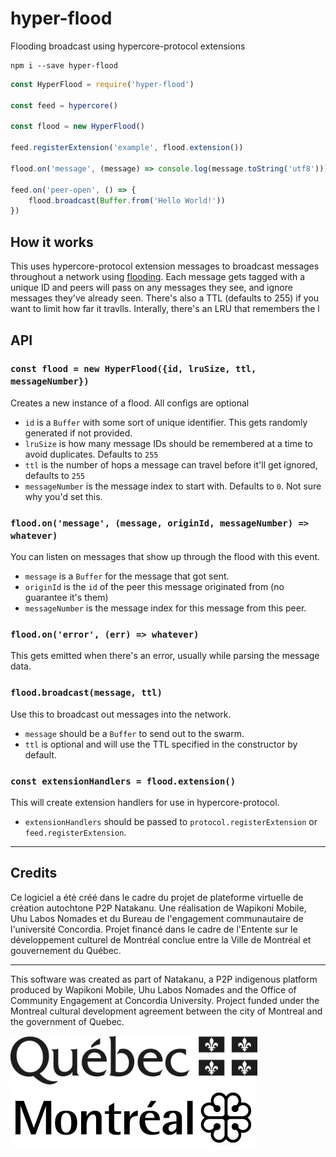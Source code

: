 # hyper-flood
Flooding broadcast using hypercore-protocol extensions

```
npm i --save hyper-flood
```

```js
const HyperFlood = require('hyper-flood')

const feed = hypercore()

const flood = new HyperFlood()

feed.registerExtension('example', flood.extension())

flood.on('message', (message) => console.log(message.toString('utf8')))

feed.on('peer-open', () => {
	flood.broadcast(Buffer.from('Hello World!'))
})
```

## How it works

This uses hypercore-protocol extension messages to broadcast messages throughout a network using [flooding](https://en.wikipedia.org/wiki/Flooding_(computer_networking)).
Each message gets tagged with a unique ID and peers will pass on any messages they see, and ignore messages they've already seen.
There's also a TTL (defaults to 255) if you want to limit how far it travlls.
Interally, there's an LRU that remembers the l

## API

### `const flood = new HyperFlood({id, lruSize, ttl, messageNumber})`

Creates a new instance of a flood. All configs are optional

- `id` is a `Buffer` with some sort of unique identifier. This gets randomly generated if not provided.
- `lruSize` is how many message IDs should be remembered at a time to avoid duplicates. Defaults to `255`
- `ttl` is the number of hops a message can travel before it'll get ignored, defaults to `255`
- `messageNumber` is the message index to start with. Defaults to `0`. Not sure why you'd set this.

### `flood.on('message', (message, originId, messageNumber) => whatever)`

You can listen on messages that show up through the flood with this event.

- `message` is a `Buffer` for the message that got sent.
- `originId` is the `id` of the peer this message originated from (no guarantee it's them)
- `messageNumber` is the message index for this message from this peer.

### `flood.on('error', (err) => whatever)`

This gets emitted when there's an error, usually while parsing the message data.

### `flood.broadcast(message, ttl)`

Use this to broadcast out messages into the network.

- `message` should be a `Buffer` to send out to the swarm.
- `ttl` is optional and will use the TTL specified in the constructor by default.

### `const extensionHandlers = flood.extension()`

This will create extension handlers for use in hypercore-protocol.

- `extensionHandlers` should be passed to `protocol.registerExtension` or `feed.registerExtension`.

---

## Credits

Ce logiciel a été créé dans le cadre du projet de plateforme virtuelle de création autochtone P2P Natakanu. Une réalisation de Wapikoni Mobile, Uhu Labos Nomades et du Bureau de l'engagement communautaire de l'université Concordia. Projet financé dans le cadre de l'Entente sur le développement culturel de Montréal conclue entre la Ville de Montréal et gouvernement du Québec.

---

This software was created as part of Natakanu, a P2P indigenous  platform produced by Wapikoni Mobile, Uhu Labos Nomades and the Office of Community Engagement at Concordia University. Project funded under the Montreal cultural development agreement between the city of Montreal and the government of Quebec.

<img src="quebec.png" width="395" alt="Quebec Province Logo" />
<img src="montreal.jpg" width="395" alt="Montreal City Logo" />
